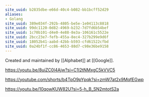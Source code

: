 ```yaml
---
site_uuid: b2835dbe-e66d-40c4-b082-bb1bcff52d29
aliases:
- Golang
site_uuid: 389e034f-292b-4805-be5e-1e04113c8818
site_uuid: 99dc1120-0d82-4969-b232-7d7fd6b54bef
site_uuid: 1c70b101-d4e0-4e88-8e3a-106161c5522e
site_uuid: 2bcc23e7-fefb-455a-8ec4-327b299e9d6f
site_uuid: 18052b41-aabd-42bb-b593-cfd61522cfbd
site_uuid: 0a24bf1f-cc86-4653-88d7-c98e36be9158
---
```


Created and maintained by [[Alphabet]] at [[Google]]. 

https://youtu.be/8uiZC0l4Ajw?si=C1l2tNMxgC5kVVC5

https://youtube.com/shorts/b4TpO9pYpqk?si=zmW7at2x9MqfEGwp

https://youtu.be/10qowKUW82U?si=5-h_B_SN2mtotS2a